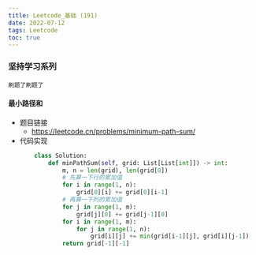```yaml
---
title: Leetcode_基础 (191)
date: 2022-07-12
tags: Leetcode
toc: true
---
```


### 坚持学习系列
    刷题了刷题了

<!-- more -->

#### 最小路径和
- 题目链接
    * https://leetcode.cn/problems/minimum-path-sum/
- 代码实现
    ```python
        class Solution:
            def minPathSum(self, grid: List[List[int]]) -> int:
                m, n = len(grid), len(grid[0])
                # 先算一下行的累加值
                for i in range(1, n):
                    grid[0][i] += grid[0][i-1]
                # 再算一下列的累加值
                for j in range(1, m):
                    grid[j][0] += grid[j-1][0]
                for i in range(1, m):
                    for j in range(1, n):
                        grid[i][j] += min(grid[i-1][j], grid[i][j-1])
                return grid[-1][-1]
    ```